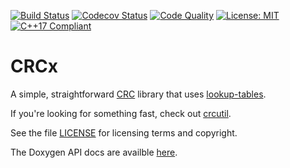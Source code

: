 [![Build Status](https://travis-ci.com/cfriedt/crcx.svg?branch=master)](https://travis-ci.com/cfriedt/crcx)
[![Codecov Status](https://codecov.io/gh/cfriedt/crcx/branch/master/graph/badge.svg)](https://codecov.io/gh/cfriedt/crcx)
[![Code Quality](https://api.codacy.com/project/badge/Grade/2591b5d32ac84f1897b4a7e8d45d1544)](https://www.codacy.com/app/cfriedt/crcx?utm_source=github.com&amp;utm_medium=referral&amp;utm_content=cfriedt/crcx&amp;utm_campaign=Badge_Grade)
[![License: MIT](https://img.shields.io/badge/License-MIT-yellow.svg)](https://opensource.org/licenses/MIT)
[![C++17 Compliant](https://img.shields.io/badge/c%2B%2B17-compliant-blue)](https://en.wikipedia.org/wiki/C%2B%2B17)

# CRCx

A simple, straightforward [CRC](https://en.wikipedia.org/wiki/Cyclic_redundancy_check) library that uses [lookup-tables](https://en.wikipedia.org/wiki/Lookup_table).

If you're looking for something fast, check out [crcutil](https://github.com/rurban/crcutil).

See the file [LICENSE](https://github.com/cfriedt/crcx/blob/master/LICENSE) for licensing terms and copyright.

The Doxygen API docs are availble [here](https://cfriedt.github.io/crcx/).
